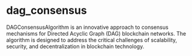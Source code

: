 # dag_consensus
DAGConsensusAlgorithm is an innovative approach to consensus mechanisms for Directed Acyclic Graph (DAG) blockchain networks. The algorithm is designed to address the critical challenges of scalability, security, and decentralization in blockchain technology.
